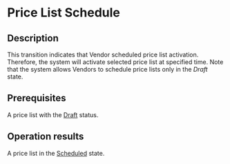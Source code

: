 # Price List Schedule
## Description
This transition indicates that Vendor scheduled price list activation. Therefore, the system will activate selected price list at specified time. Note that the system allows Vendors to schedule price lists only in the *Draft* state.
## Prerequisites
A price list with the [Draft](s-a-draft.html) status.
## Operation results
A price list in the [Scheduled](s-b-scheduled.html) state.

